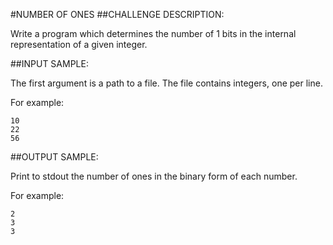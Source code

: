 #NUMBER OF ONES
##CHALLENGE DESCRIPTION:


Write a program which determines the number of 1 bits in the internal representation of a given integer.

##INPUT SAMPLE:

The first argument is a path to a file. The file contains integers, one per line.

For example:


    10
    22
    56

##OUTPUT SAMPLE:

Print to stdout the number of ones in the binary form of each number.

For example:

    2
    3
    3
